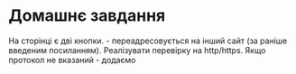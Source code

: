 # Домашнє завдання

На сторінці є дві кнопки. - переадресовується на інший сайт (за раніше введеним посиланням). Реалізувати перевірку на http/https. Якщо протокол не вказаний - додаємо